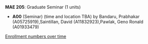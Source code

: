 **MAE 205**: Graduate Seminar (1 units)

- **A00** (Seminar) (time and location TBA) by Bandaru, Prabhakar (A05725919),Saintillan, David (A11832923),Pawlak, Geno Ronald (A01933479)

[Enrollment numbers over time](./MAE205.tsv)
